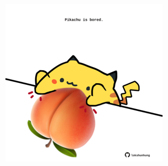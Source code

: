 <!-- built at 16/06/2024, 14:00:49 UTC -->
<p align="center">
  <img width="500" height="500" src="./ReadmeImage.svg">
</p>
